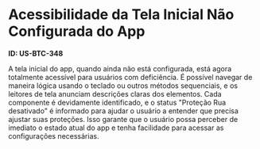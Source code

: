 # Acessibilidade da Tela Inicial Não Configurada do App

**ID: US-BTC-348**

A tela inicial do app, quando ainda não está configurada, está agora totalmente acessível para usuários com deficiência. É possível navegar de maneira lógica usando o teclado ou outros métodos sequenciais, e os leitores de tela anunciam descrições claras dos elementos. Cada componente é devidamente identificado, e o status "Proteção Rua desativado" é informado para ajudar o usuário a entender que precisa ajustar suas proteções. Isso garante que o usuário possa perceber de imediato o estado atual do app e tenha facilidade para acessar as configurações necessárias.